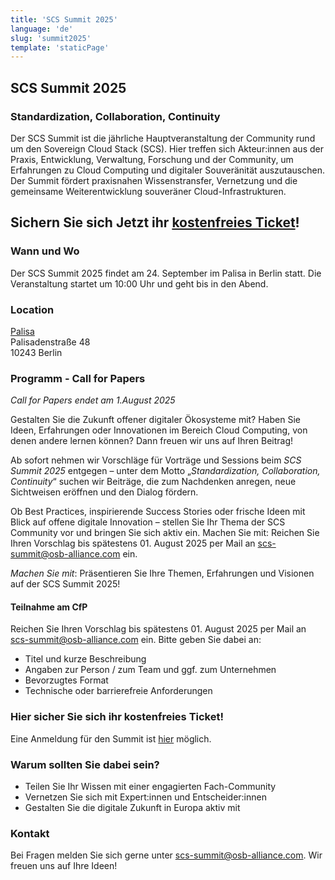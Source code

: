 ```yaml
---
title: 'SCS Summit 2025'
language: 'de'
slug: 'summit2025'
template: 'staticPage'
---
```


## SCS Summit 2025

### Standardization, Collaboration, Continuity

Der SCS Summit ist die jährliche Hauptveranstaltung der Community rund um den Sovereign Cloud Stack (SCS).
Hier treffen sich Akteur:innen aus der Praxis, Entwicklung, Verwaltung, Forschung und der Community, um Erfahrungen zu Cloud Computing und digitaler Souveränität auszutauschen. Der Summit fördert praxisnahen Wissenstransfer, Vernetzung und die gemeinsame Weiterentwicklung souveräner Cloud-Infrastrukturen.

## Sichern Sie sich Jetzt ihr [kostenfreies Ticket](https://events.sovereigncloudstack.org/scs-summit-2025/)!

### Wann und Wo

Der SCS Summit 2025 findet am 24. September im Palisa in Berlin statt.
Die Veranstaltung startet um 10:00 Uhr und geht bis in den Abend.

### Location

[Palisa](https://www.palisa.de)  
Palisadenstraße 48  
10243 Berlin  


### Programm - Call for Papers

_Call for Papers endet am 1.August 2025_

Gestalten Sie die Zukunft offener digitaler Ökosysteme mit? Haben Sie Ideen, Erfahrungen oder Innovationen im Bereich Cloud Computing, von denen andere lernen können? Dann freuen wir uns auf Ihren Beitrag!  

Ab sofort nehmen wir Vorschläge für Vorträge und Sessions beim _SCS Summit 2025_ entgegen – unter dem Motto „*Standardization, Collaboration, Continuity*“ suchen wir Beiträge, die zum Nachdenken anregen, neue Sichtweisen eröffnen und den Dialog fördern.

Ob Best Practices, inspirierende Success Stories oder frische Ideen mit Blick auf offene digitale Innovation – stellen Sie Ihr Thema der SCS Community vor und bringen Sie sich aktiv ein.
Machen Sie mit: Reichen Sie Ihren Vorschlag bis spätestens 01. August 2025 per Mail an scs-summit@osb-alliance.com ein.

_Machen Sie mit_: Präsentieren Sie Ihre Themen, Erfahrungen und Visionen auf der SCS Summit 2025!

#### Teilnahme am CfP

Reichen Sie Ihren Vorschlag bis spätestens 01. August 2025 per Mail an scs-summit@osb-alliance.com ein.
Bitte geben Sie dabei an:

- Titel und kurze Beschreibung
- Angaben zur Person / zum Team und ggf. zum Unternehmen
- Bevorzugtes Format
- Technische oder barrierefreie Anforderungen

### Hier sicher Sie sich ihr kostenfreies Ticket!

Eine Anmeldung für den Summit ist [hier](https://events.sovereigncloudstack.org/scs-summit-2025/) möglich.

### Warum sollten Sie dabei sein?

- Teilen Sie Ihr Wissen mit einer engagierten Fach-Community
- Vernetzen Sie sich mit Expert:innen und Entscheider:innen
- Gestalten Sie die digitale Zukunft in Europa aktiv mit

### Kontakt

Bei Fragen melden Sie sich gerne unter scs-summit@osb-alliance.com. Wir freuen uns auf Ihre Ideen!

